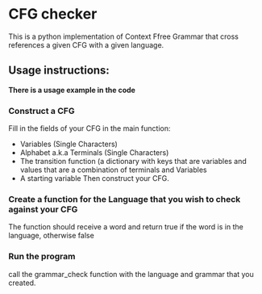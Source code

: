 # CFG checker
This is a python implementation of Context Ffree Grammar that cross references a given CFG with a given language.

## Usage instructions:
**There is a usage example in the code**

### Construct a CFG
Fill in the fields of your CFG in the main function:
- Variables (Single Characters)
- Alphabet a.k.a Terminals (Single Characters)
- The transition function (a dictionary with keys that are variables and values that are a combination of terminals and Variables
- A starting variable
Then construct your CFG.

### Create a function for the Language that you wish to check against your CFG
The function should receive a word and return true if the word is in the language, otherwise false

### Run the program
call the grammar_check function with the language and grammar that you created.
